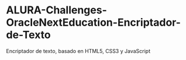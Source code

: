 # ALURA-Challenges-OracleNextEducation-Encriptador-de-Texto
Encriptador de texto, basado en HTML5, CSS3 y JavaScript
